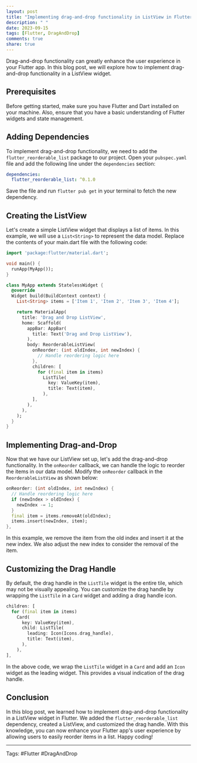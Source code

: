 ```yaml
---
layout: post
title: "Implementing drag-and-drop functionality in ListView in Flutter."
description: " "
date: 2023-09-15
tags: [Flutter, DragAndDrop]
comments: true
share: true
---
```


Drag-and-drop functionality can greatly enhance the user experience in your Flutter app. In this blog post, we will explore how to implement drag-and-drop functionality in a ListView widget.

## Prerequisites

Before getting started, make sure you have Flutter and Dart installed on your machine. Also, ensure that you have a basic understanding of Flutter widgets and state management.

## Adding Dependencies

To implement drag-and-drop functionality, we need to add the `flutter_reorderable_list` package to our project. Open your `pubspec.yaml` file and add the following line under the `dependencies` section:

```yaml
dependencies:
  flutter_reorderable_list: ^0.1.0
```

Save the file and run `flutter pub get` in your terminal to fetch the new dependency.

## Creating the ListView

Let's create a simple ListView widget that displays a list of items. In this example, we will use a `List<String>` to represent the data model. Replace the contents of your main.dart file with the following code:

```dart
import 'package:flutter/material.dart';

void main() {
  runApp(MyApp());
}

class MyApp extends StatelessWidget {
  @override
  Widget build(BuildContext context) {
    List<String> items = ['Item 1', 'Item 2', 'Item 3', 'Item 4'];

    return MaterialApp(
      title: 'Drag and Drop ListView',
      home: Scaffold(
        appBar: AppBar(
          title: Text('Drag and Drop ListView'),
        ),
        body: ReorderableListView(
          onReorder: (int oldIndex, int newIndex) {
            // Handle reordering logic here
          },
          children: [
            for (final item in items)
              ListTile(
                key: ValueKey(item),
                title: Text(item),
              ),
          ],
        ),
      ),
    );
  }
}
```

## Implementing Drag-and-Drop

Now that we have our ListView set up, let's add the drag-and-drop functionality. In the `onReorder` callback, we can handle the logic to reorder the items in our data model. Modify the `onReorder` callback in the `ReorderableListView` as shown below:

```dart
onReorder: (int oldIndex, int newIndex) {
  // Handle reordering logic here
  if (newIndex > oldIndex) {
    newIndex -= 1;
  }
  final item = items.removeAt(oldIndex);
  items.insert(newIndex, item);
},
```

In this example, we remove the item from the old index and insert it at the new index. We also adjust the new index to consider the removal of the item.

## Customizing the Drag Handle

By default, the drag handle in the `ListTile` widget is the entire tile, which may not be visually appealing. You can customize the drag handle by wrapping the `ListTile` in a `Card` widget and adding a drag handle icon. 

```dart
children: [
  for (final item in items)
    Card(
      key: ValueKey(item),
      child: ListTile(
        leading: Icon(Icons.drag_handle),
        title: Text(item),
      ),
    ),
],
```

In the above code, we wrap the `ListTile` widget in a `Card` and add an `Icon` widget as the leading widget. This provides a visual indication of the drag handle.

## Conclusion

In this blog post, we learned how to implement drag-and-drop functionality in a ListView widget in Flutter. We added the `flutter_reorderable_list` dependency, created a ListView, and customized the drag handle. With this knowledge, you can now enhance your Flutter app's user experience by allowing users to easily reorder items in a list. Happy coding!

---
Tags: #Flutter #DragAndDrop